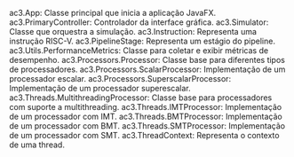 ac3.App: Classe principal que inicia a aplicação JavaFX.
ac3.PrimaryController: Controlador da interface gráfica.
ac3.Simulator: Classe que orquestra a simulação.
ac3.Instruction: Representa uma instrução RISC-V.
ac3.PipelineStage: Representa um estágio do pipeline.
ac3.Utils.PerformanceMetrics: Classe para coletar e exibir métricas de desempenho.
ac3.Processors.Processor: Classe base para diferentes tipos de processadores.
ac3.Processors.ScalarProcessor: Implementação de um processador escalar.
ac3.Processors.SuperscalarProcessor: Implementação de um processador superescalar.
ac3.Threads.MultithreadingProcessor: Classe base para processadores com suporte a multithreading.
ac3.Threads.IMTProcessor: Implementação de um processador com IMT.
ac3.Threads.BMTProcessor: Implementação de um processador com BMT.
ac3.Threads.SMTProcessor: Implementação de um processador com SMT.
ac3.ThreadContext: Representa o contexto de uma thread.
